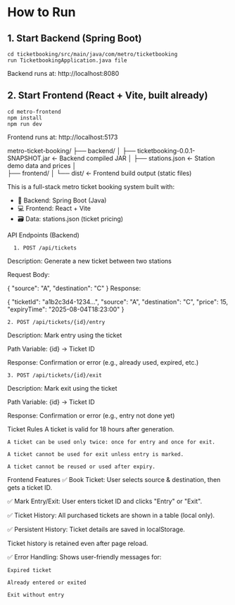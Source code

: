 # How to Run

## 1. Start Backend (Spring Boot)
```
cd ticketbooking/src/main/java/com/metro/ticketbooking
run TicketbookingApplication.java file
```

Backend runs at: http://localhost:8080


## 2. Start Frontend (React + Vite, built already)
```
cd metro-frontend
npm install
npm run dev
```

Frontend runs at: http://localhost:5173



metro-ticket-booking/
├── backend/
│   ├── ticketbooking-0.0.1-SNAPSHOT.jar   ← Backend compiled JAR
│   ├── stations.json                      ← Station demo data and prices
│   
├── frontend/
│   └── dist/                              ← Frontend build output (static files)



This is a full-stack metro ticket booking system built with:
  - 🧠 Backend: Spring Boot (Java)
  - 💻 Frontend: React + Vite
  - 🗃️ Data: stations.json (ticket pricing)

API Endpoints (Backend)
```
  1. POST /api/tickets
```
Description: Generate a new ticket between two stations

Request Body:

{
  "source": "A",
  "destination": "C"
}
Response:

{
  "ticketId": "a1b2c3d4-1234...",
  "source": "A",
  "destination": "C",
  "price": 15,
  "expiryTime": "2025-08-04T18:23:00"
}
```
2. POST /api/tickets/{id}/entry
```
Description: Mark entry using the ticket

  Path Variable: {id} → Ticket ID
  
  Response: Confirmation or error (e.g., already used, expired, etc.)

```
3. POST /api/tickets/{id}/exit
```
  Description: Mark exit using the ticket
  
  Path Variable: {id} → Ticket ID
  
  Response: Confirmation or error (e.g., entry not done yet)


Ticket Rules
    A ticket is valid for 18 hours after generation.

    A ticket can be used only twice: once for entry and once for exit.

    A ticket cannot be used for exit unless entry is marked.

    A ticket cannot be reused or used after expiry.


Frontend Features
  ✅ Book Ticket: User selects source & destination, then gets a ticket ID.

  ✅ Mark Entry/Exit: User enters ticket ID and clicks "Entry" or "Exit".

  ✅ Ticket History: All purchased tickets are shown in a table (local only).

  ✅ Persistent History: Ticket details are saved in localStorage.

  Ticket history is retained even after page reload.

✅ Error Handling: Shows user-friendly messages for:

    Expired ticket

    Already entered or exited

    Exit without entry
